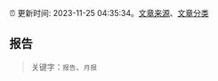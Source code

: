 :alarm_clock: 更新时间: 2023-11-25 04:35:34。[文章来源](/README.md)、[文章分类](/TAGS.md)

## 报告


> 关键字：`报告`、`月报`



